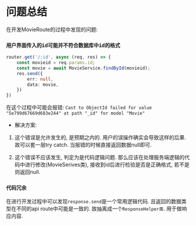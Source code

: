 # 问题总结

在开发MovieRoute的过程中发现的问题:

### `用户界面传入的id可能并不符合数据库中id的格式`

```ts
router.get('/:id', async (req, res) => {
    const movieid = req.params.id;
    const movie = await MovieService.findById(movieid);
    res.send({
        err: null,
        data: movie,
    })
})
```

在这个过程中可能会报错: ```Cast to ObjectId failed for value "5e799d67669d683e244" at path "_id" for model "Movie"```

- 解决方案:

1. 这个错误是允许发生的, 是预期之内的. 用户的误操作确实会导致这样的后果. 故可以套一层try catch. 当报错的时候直接返回数据null即可.

2. 这个错误不应该发生, 判定为是代码逻辑问题. 那么应该在处理服务端逻辑的代码中进行修改(MovieSerives类), 接收到id后进行检验是否是正确格式, 若不是则返回null.


### `代码冗余`

在进行开发过程中可以发现```response.send```是一个常用逻辑代码. 且返回的数据类型在不同的api route中可能是一致的. 故抽离成一个```ResponseHelper类```. 用于做响应内容.